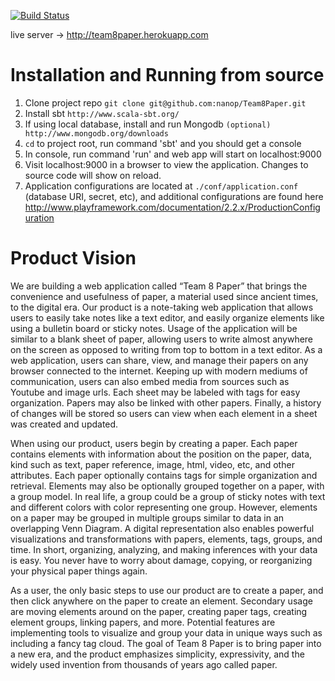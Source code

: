 [![Build Status](https://travis-ci.org/nanop/Team8Paper.png?branch=master)](https://travis-ci.org/nanop/Team8Paper)

live server -> http://team8paper.herokuapp.com

# Installation and Running from source

1. Clone project repo `git clone git@github.com:nanop/Team8Paper.git`
2. Install sbt `http://www.scala-sbt.org/`
3. If using local database, install and run Mongodb `(optional) http://www.mongodb.org/downloads`
4. `cd` to project root, run command 'sbt' and you should get a console
5. In console, run command 'run' and web app will start on localhost:9000
6. Visit localhost:9000 in a browser to view the application. Changes to source code will show on reload.
7. Application configurations are located at `./conf/application.conf` (database URI, secret, etc), and additional configurations are found here http://www.playframework.com/documentation/2.2.x/ProductionConfiguration

# Product Vision

We are building a web application called “Team 8 Paper” that brings the convenience and usefulness of paper, a material used since ancient times, to the digital era. Our product is a note-taking web application that allows users to easily take notes like a text editor, and easily organize elements like using a bulletin board or sticky notes. Usage of the application will be similar to a blank sheet of paper, allowing users to write almost anywhere on the screen as opposed to writing from top to bottom in a text editor. As a web application, users can share, view, and manage their papers on any browser connected to the internet. Keeping up with modern mediums of communication, users can also embed media from sources such as Youtube and image urls. Each sheet may be labeled with tags for easy organization. Papers may also be linked with other papers. Finally, a history of changes will be stored so users can view when each element in a sheet was created and updated. 
	
When using our product, users begin by creating a paper. Each paper contains elements with information about the position on the paper, data, kind such as text, paper  reference, image, html, video, etc, and other attributes. Each paper optionally contains tags for simple organization and retrieval. Elements may also be optionally grouped together on a paper, with a group model. In real life, a group could be a group of sticky notes with text and different colors with color representing one group. However, elements on a paper may be grouped in multiple groups similar to data in an overlapping Venn Diagram. A digital representation also enables powerful visualizations and transformations with papers, elements, tags, groups, and time. In short, organizing, analyzing, and making inferences with your data is easy. You never have to worry about damage, copying, or reorganizing your physical paper things again. 

As a user, the only basic steps to use our product are to create a paper, and then click anywhere on the paper to create an element. Secondary usage are moving elements around on the paper, creating paper tags, creating element groups, linking papers, and more. Potential features are implementing tools to visualize and group your data in unique ways such as including a fancy tag cloud. The goal of Team 8 Paper is to bring paper into a new era, and the product emphasizes simplicity, expressivity, and the widely used invention from thousands of years ago called paper.
